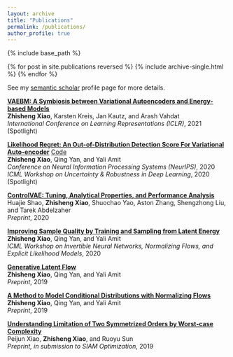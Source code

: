 ```yaml
---
layout: archive
title: "Publications"
permalink: /publications/
author_profile: true
---
```


{% include base_path %}

{% for post in site.publications reversed %}
  {% include archive-single.html %}
{% endfor %}

See my [semantic scholar](https://www.semanticscholar.org/author/Zhisheng-Xiao/117362006) profile page for more details. <br>

[**VAEBM: A Symbiosis between Variational Autoencoders and Energy-based Models**](https://arxiv.org/abs/2010.00654) <br>
**Zhisheng Xiao**, Karsten Kreis, Jan Kautz, and Arash Vahdat<br>
*International Conference on Learning Representations (ICLR)*, 2021 (Spotlight) <br>

[**Likelihood Regret: An Out-of-Distribution Detection Score For Variational Auto-encoder**](https://arxiv.org/abs/2003.02977) [Code](https://github.com/XavierXiao/Likelihood-Regret)<br>
**Zhisheng Xiao**, Qing Yan, and Yali Amit <br>
*Conference on Neural Information Processing Systems (NeurIPS)*, 2020 <br>
*ICML Workshop on Uncertainty & Robustness in Deep Learning*, 2020 (Spotlight) <br>

[**ControlVAE: Tuning, Analytical Properties, and Performance Analysis**](https://arxiv.org/abs/2011.01754) <br>
Huajie Shao, **Zhisheng Xiao**, Shuochao Yao, Aston Zhang, Shengzhong Liu, and Tarek Abdelzaher<br>
*Preprint*, 2020 <br>

[**Improving Sample Quality by Training and Sampling from Latent Energy**](https://invertibleworkshop.github.io/accepted_papers/pdfs/4.pdf) <br>
**Zhisheng Xiao**, Qing Yan, and Yali Amit <br>
*ICML Workshop on Invertible Neural Networks, Normalizing Flows, and Explicit Likelihood Models*, 2020 <br>

[**Generative Latent Flow**](https://arxiv.org/abs/1905.10485) <br>
**Zhisheng Xiao**, Qing Yan, and Yali Amit <br>
*Preprint*, 2019 <br>

[**A Method to Model Conditional Distributions with Normalizing Flows**](https://arxiv.org/abs/1911.02052) <br>
**Zhisheng Xiao**, Qing Yan, and Yali Amit <br>
*Preprint*, 2019 <br>

[**Understanding Limitation of Two Symmetrized Orders by Worst-case Complexity**](https://arxiv.org/abs/1910.04366) <br>
Peijun Xiao, **Zhisheng Xiao**, and Ruoyu Sun <br>
*Preprint, in submission to SIAM Optimization*, 2019 <br>



